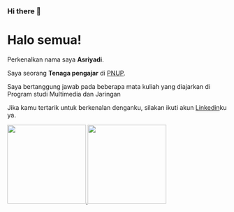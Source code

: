 ### Hi there 👋

<!--
**asriyadiPNUP/asriyadiPNUP** is a ✨ _special_ ✨ repository because its `README.md` (this file) appears on your GitHub profile.

Here are some ideas to get you started:

- 🔭 I’m currently working on ...
- 🌱 I’m currently learning ...
- 👯 I’m looking to collaborate on ...
- 🤔 I’m looking for help with ...
- 💬 Ask me about ...
- 📫 How to reach me: ...
- 😄 Pronouns: ...
- ⚡ Fun fact: ...
-->
# Halo semua! 

Perkenalkan nama saya **Asriyadi**.

Saya seorang **Tenaga pengajar** di [PNUP](https://www.poliupg.ac.id/).

Saya bertanggung jawab pada beberapa mata kuliah yang diajarkan di Program studi Multimedia dan Jaringan 


Jika kamu tertarik untuk berkenalan denganku, silakan ikuti akun [Linkedin](https://www.linkedin.com/in/asri-yadi-52a01722b/)ku ya.

<p align="left">
<a href="https://github.com/gilangadhan">
  <img height="180em" src="https://github-readme-stats-eight-theta.vercel.app/api?username=asriyadiPNUP&show_icons=true&theme=algolia&include_all_commits=true&count_private=true"/>
  <img height="180em" src="https://github-readme-stats-eight-theta.vercel.app/api/top-langs/?username=asriyadiPNUP&layout=compact&langs_count=8&theme=algolia"/>
</a>
</p>


